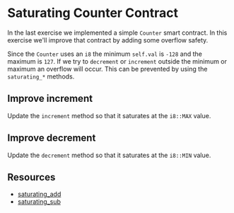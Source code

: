 # Saturating Counter Contract

In the last exercise we implemented a simple `Counter` smart contract. In this exercise we'll improve that contract by adding some overflow safety.

Since the `Counter` uses an `i8` the minimum `self.val` is `-128` and the maximum is `127`. If we try to `decrement` or `increment` outside the minimum or maximum an overflow will occur. This can be prevented by using the `saturating_*` methods.

## Improve increment

Update the `increment` method so that it saturates at the `i8::MAX` value.

## Improve decrement

Update the `decrement` method so that it saturates at the `i8::MIN` value.

## Resources

- [saturating_add](https://doc.rust-lang.org/std/primitive.i8.html#method.saturating_add)
- [saturating_sub](https://doc.rust-lang.org/std/primitive.i8.html#method.saturating_sub)
